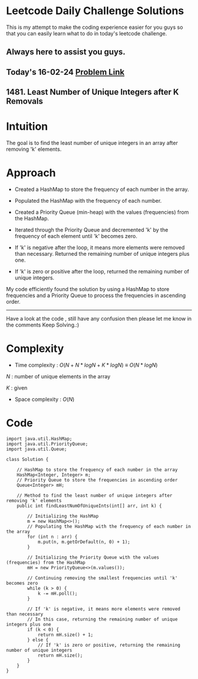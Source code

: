 # Leetcode Daily Challenge Solutions

This is my attempt to make the coding experience easier for you guys so that you can easily learn what to do in today's leetcode challenge.

## Always here to assist you guys.

## Today's 16-02-24 [Problem Link](https://leetcode.com/problems/least-number-of-unique-integers-after-k-removals/description/?envType=daily-question&envId=2024-02-16)
## 1481. Least Number of Unique Integers after K Removals

# Intuition
<!-- Describe your first thoughts on how to solve this problem. -->
The goal is to find the least number of unique integers in an array after removing 'k' elements.

# Approach
<!-- Describe your approach to solving the problem. -->

- Created a HashMap to store the frequency of each number in the array.

- Populated the HashMap with the frequency of each number.

- Created a Priority Queue (min-heap) with the values (frequencies) from the HashMap.

- Iterated through the Priority Queue and decremented 'k' by the frequency of each element until 'k' becomes zero.

- If 'k' is negative after the loop, it means more elements were removed than necessary. Returned the remaining number of unique integers plus one.

- If 'k' is zero or positive after the loop, returned the remaining number of unique integers.

My code efficiently found the solution by using a HashMap to store frequencies and a Priority Queue to process the frequencies in ascending order.

---
Have a look at the code , still have any confusion then please let me know in the comments
Keep Solving.:)

# Complexity
- Time complexity : $O(N + N*log N + K*log N)$ ${\equiv}$ $O( N *log N )$
<!-- Add your time complexity here, e.g. $$O(n)$$ -->
$N$ : number of unique elements in the array

$K$ : given
- Space complexity : $O(N)$
<!-- Add your space complexity here, e.g. $$O(n)$$ -->

# Code
```
import java.util.HashMap;
import java.util.PriorityQueue;
import java.util.Queue;

class Solution {

    // HashMap to store the frequency of each number in the array
    HashMap<Integer, Integer> m;
    // Priority Queue to store the frequencies in ascending order
    Queue<Integer> mH;

    // Method to find the least number of unique integers after removing 'k' elements
    public int findLeastNumOfUniqueInts(int[] arr, int k) {
        
        // Initializing the HashMap
        m = new HashMap<>();
        // Populating the HashMap with the frequency of each number in the array
        for (int n : arr) {
            m.put(n, m.getOrDefault(n, 0) + 1);
        }

        // Initializing the Priority Queue with the values (frequencies) from the HashMap
        mH = new PriorityQueue<>(m.values());

        // Continuing removing the smallest frequencies until 'k' becomes zero
        while (k > 0) {
            k -= mH.poll();
        }

        // If 'k' is negative, it means more elements were removed than necessary
        // In this case, returning the remaining number of unique integers plus one
        if (k < 0) {
            return mH.size() + 1;
        } else {
            // If 'k' is zero or positive, returning the remaining number of unique integers
            return mH.size();
        }
    }
}

```